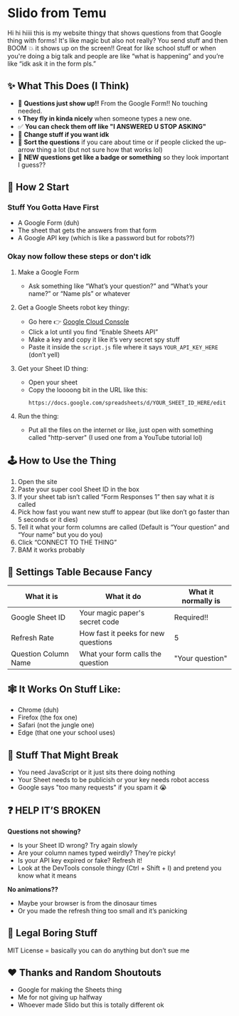 # Slido from Temu

Hi hi hiiii this is my website thingy that shows questions from that Google thing with forms! It's like magic but also not really? You send stuff and then BOOM 💥 it shows up on the screen!! Great for like school stuff or when you're doing a big talk and people are like “what is happening” and you’re like “idk ask it in the form pls.”

## ✨ What This Does (I Think)

- 🐸 **Questions just show up!!** From the Google Form!! No touching needed.
- 🌀 **They fly in kinda nicely** when someone types a new one.
- ✅ **You can check them off like "I ANSWERED U STOP ASKING"**
- 🔧 **Change stuff if you want idk**
- 🔢 **Sort the questions** if you care about time or if people clicked the up-arrow thing a lot (but not sure how that works lol)
- 🌟 **NEW questions get like a badge or something** so they look important I guess??

## 🧠 How 2 Start

### Stuff You Gotta Have First

- A Google Form (duh)
- The sheet that gets the answers from that form
- A Google API key (which is like a password but for robots??)

### Okay now follow these steps or don't idk

1. Make a Google Form
   - Ask something like “What’s your question?” and “What’s your name?” or “Name pls” or whatever

2. Get a Google Sheets robot key thingy:
   - Go here 👉 [Google Cloud Console](https://console.cloud.google.com/)
   - Click a lot until you find “Enable Sheets API”
   - Make a key and copy it like it’s very secret spy stuff
   - Paste it inside the `script.js` file where it says `YOUR_API_KEY_HERE` (don’t yell)

3. Get your Sheet ID thing:
   - Open your sheet
   - Copy the loooong bit in the URL like this:
     ```
     https://docs.google.com/spreadsheets/d/YOUR_SHEET_ID_HERE/edit
     ```

4. Run the thing:
   - Put all the files on the internet or like, just open with something called "http-server" (I used one from a YouTube tutorial lol)

## 🕹 How to Use the Thing

1. Open the site
2. Paste your super cool Sheet ID in the box
3. If your sheet tab isn’t called “Form Responses 1” then say what it *is* called
4. Pick how fast you want new stuff to appear (but like don’t go faster than 5 seconds or it dies)
5. Tell it what your form columns are called (Default is “Your question” and “Your name” but you do you)
6. Click “CONNECT TO THE THING”
7. BAM it works probably

## 🤯 Settings Table Because Fancy

| What it is | What it do | What it normally is |
|------------|------------|---------------------|
| Google Sheet ID | Your magic paper's secret code | Required!! |
| Refresh Rate | How fast it peeks for new questions | 5 |
| Question Column Name | What your form calls the question | "Your question" |

## 🕸 It Works On Stuff Like:

- Chrome (duh)
- Firefox (the fox one)
- Safari (not the jungle one)
- Edge (that one your school uses)

## 🚫 Stuff That Might Break

- You need JavaScript or it just sits there doing nothing
- Your Sheet needs to be publicish or your key needs robot access
- Google says "too many requests" if you spam it 😭

## ❓ HELP IT’S BROKEN

**Questions not showing?**
- Is your Sheet ID wrong? Try again slowly
- Are your column names typed weirdly? They’re picky!
- Is your API key expired or fake? Refresh it!
- Look at the DevTools console thingy (Ctrl + Shift + I) and pretend you know what it means

**No animations??**
- Maybe your browser is from the dinosaur times
- Or you made the refresh thing too small and it’s panicking

## 📜 Legal Boring Stuff

MIT License = basically you can do anything but don’t sue me

## ❤️ Thanks and Random Shoutouts

- Google for making the Sheets thing
- Me for not giving up halfway
- Whoever made Slido but this is totally different ok
